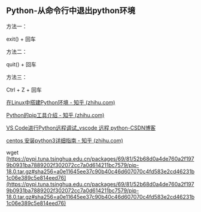 
## Python-从命令行中退出python环境

方法一：

exit() + 回车

方法二：

quit() + 回车

方法三：

Ctrl + Z + 回车

[在Linux中搭建Python环境 - 知乎 (zhihu.com)](https://zhuanlan.zhihu.com/p/555510774#:~:text=%E7%AC%AC%E4%B8%80%E6%AD%A5%EF%BC%8C%E6%A3%80%E6%9F%A5Linux%E7%B3%BB%E7%BB%9F%E6%98%AF%E5%90%A6%E8%87%AA%E5%B8%A6Python%E3%80%82%20%E5%91%BD%E4%BB%A4%EF%BC%9Apython%20--version%20%E7%AC%AC%E4%BA%8C%E6%AD%A5%EF%BC%8C%E5%AE%89%E8%A3%85%E4%BE%9D%E8%B5%96%E5%8C%85%E3%80%82%20%E5%91%BD%E4%BB%A4%EF%BC%9Ayum%20-y%20install%20bzip2-devel,make%20ncurses-devel%20openssl-devel%20readline-devel%20sqlite-devel%20tk-devel%20zlib-devel%20%E7%AC%AC%E4%B8%89%E6%AD%A5%EF%BC%8C%E4%B8%8B%E8%BD%BDPython-3.9.5%E5%AE%89%E8%A3%85%E5%8C%85%E3%80%82)

[Python的pip工具介绍 - 知乎 (zhihu.com)](https://zhuanlan.zhihu.com/p/105801253)

[VS Code进行Python远程调试_vscode 远程 python-CSDN博客](https://blog.csdn.net/weixin_39505820/article/details/105157944)

[centos 安装python3详细指南 - 知乎 (zhihu.com)](https://zhuanlan.zhihu.com/p/314423863)

wget [https://pypi.tuna.tsinghua.edu.cn/packages/69/81/52b68d0a4de760a2f1979b0931ba7889202f302072cc7a0d614211bc7579/pip-18.0.tar.gz#sha256=a0e11645ee37c90b40c46d607070c4fd583e2cd46231b1c06e389c5e814eed76](https://pypi.tuna.tsinghua.edu.cn/packages/69/81/52b68d0a4de760a2f1979b0931ba7889202f302072cc7a0d614211bc7579/pip-18.0.tar.gz#sha256=a0e11645ee37c90b40c46d607070c4fd583e2cd46231b1c06e389c5e814eed76)
